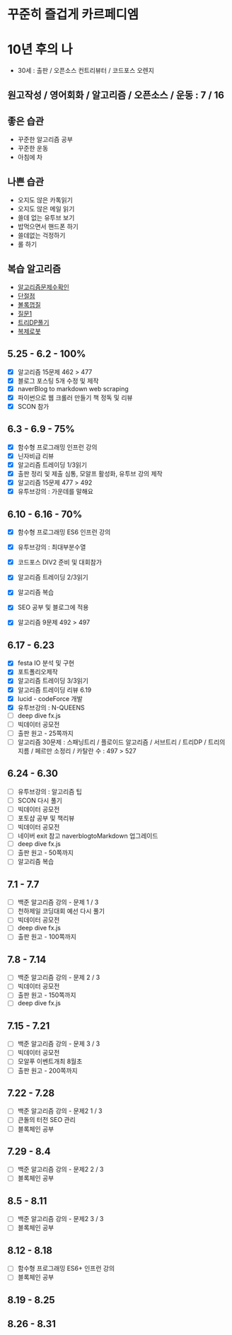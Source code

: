 # 꾸준히 즐겁게 카르페디엠

# 10년 후의 나
 - 30세 : 출판 / 오픈소스 컨트리뷰터 / 코드포스 오렌지
## 원고작성 / 영어회화 / 알고리즘 / 오픈소스 / 운동 : 7 / 16

## 좋은 습관
 - 꾸준한 알고리즘 공부
 - 꾸준한 운동 
 - 아침에 차

## 나쁜 습관
 - 오지도 않은 카톡읽기
 - 오지도 않은 메일 읽기
 - 쓸데 없는 유투브 보기
 - 밥먹으면서 핸드폰 하기
 - 쓸데없는 걱정하기
 - 롤 하기

## 복습 알고리즘
 - [알고리즘문제수확인](https://www.acmicpc.net/user/zagabi) 
 - [단절점](https://jason9319.tistory.com/119)    
 - [볼록껍질](https://www.acmicpc.net/source/11129753)  
 - [질문1](https://www.crocus.co.kr/837) 
 - [트리DP풀기](https://www.acmicpc.net/problem/1949)
 - [복제로봇](https://www.acmicpc.net/problem/1944)

## 5.25 - 6.2 - 100%
 - [x] 알고리즘 15문제 462 > 477
 - [x] 블로그 포스팅 5개 수정 및 제작 
 - [x] naverBlog to markdown web scraping
 - [x] 파이썬으로 웹 크롤러 만들기 책 정독 및 리뷰
 - [x] SCON 참가 

## 6.3 - 6.9 - 75%
 - [x] 함수형 프로그래밍 인프런 강의 
 - [x] 닌자비급 리뷰 
 - [x] 알고리즘 트레이딩 1/3읽기
 - [x] 출판 정리 및 제출 심통, 모알프 활성화, 유투브 강의 제작
 - [x] 알고리즘 15문제 477 > 492
 - [x] 유투브강의 : 가운데를 말해요

## 6.10 - 6.16 - 70%
 - [x] 함수형 프로그래밍 ES6 인프런 강의
 - [x] 유투브강의 : 최대부분수열
 - [x] 코드포스 DIV2 준비 및 대회참가
 - [x] 알고리즘 트레이딩 2/3읽기 
 - [x] 알고리즘 복습
 - [x] SEO 공부 및 블로그에 적용 
 - [x] 알고리즘 9문제 492 > 497 


## 6.17 - 6.23  
 - [x] festa IO 분석 및 구현  
 - [x] 포트폴리오제작
 - [x] 알고리즘 트레이딩 3/3읽기 
 - [x] 알고리즘 트레이딩 리뷰 6.19  
 - [x] lucid - codeForce 개발   
 - [x] 유투브강의 : N-QUEENS
 - [ ] deep dive fx.js
 - [ ] 빅데이터 공모전
 - [ ] 출판 원고 - 25쪽까지 
 - [ ] 알고리즘 30문제 : 스패닝트리 / 플로이드 알고리즘 / 서브트리 / 트리DP / 트리의 지름 / 페르만 소정리 / 카탈란 수 : 497 > 527

## 6.24 - 6.30
 - [ ] 유투브강의 : 알고리즘 팁
 - [ ] SCON 다시 풀기 
 - [ ] 빅데이터 공모전
 - [ ] 포토샵 공부 및 책리뷰
 - [ ] 빅데이터 공모전
 - [ ] 네이버 exit 참고 naverblogtoMarkdown 업그레이드 
 - [ ] deep dive fx.js
 - [ ] 출판 원고 - 50쪽까지
 - [ ] 알고리즘 복습

## 7.1 - 7.7
 - [ ] 백준 알고리즘 강의 - 문제 1 / 3
 - [ ] 천하제일 코딩대회 예선 다시 풀기
 - [ ] 빅데이터 공모전
 - [ ] deep dive fx.js
 - [ ] 출판 원고 - 100쪽까지
 
## 7.8 - 7.14
 - [ ] 백준 알고리즘 강의 - 문제 2 / 3
 - [ ] 빅데이터 공모전
 - [ ] 출판 원고 - 150쪽까지
 - [ ] deep dive fx.js
 
## 7.15 - 7.21
 - [ ] 백준 알고리즘 강의 - 문제 3 / 3
 - [ ] 빅데이터 공모전
 - [ ] 모알푸 이벤트개최 8월초
 - [ ] 출판 원고 - 200쪽까지

## 7.22 - 7.28 
 - [ ] 백준 알고리즘 강의 - 문제2 1 / 3
 - [ ] 큰돌의 터전 SEO 관리
 - [ ] 블록체인 공부

## 7.29 - 8.4
 - [ ] 백준 알고리즘 강의 - 문제2 2 / 3
 - [ ] 블록체인 공부

## 8.5 - 8.11
 - [ ] 백준 알고리즘 강의 - 문제2 3 / 3
 - [ ] 블록체인 공부

## 8.12 - 8.18 
 - [ ] 함수형 프로그래밍 ES6+ 인프런 강의 
 - [ ] 블록체인 공부

## 8.19 - 8.25
## 8.26 - 8.31
 